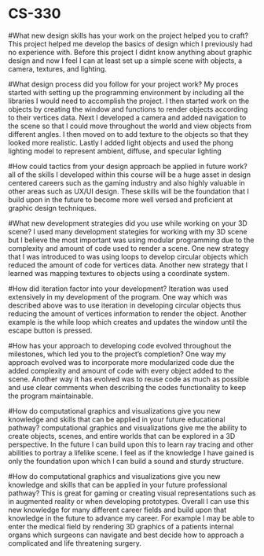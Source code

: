 # CS-330

#What new design skills has your work on the project helped you to craft?
This project helped me develop the basics of design which I previously had no experience with. Before this project I didnt know anything about graphic design and now I feel I can at least set up a simple scene with objects, a camera, textures, and lighting.

#What design process did you follow for your project work?
My proces started with setting up the programming environment by including all the libraries I would need to accomplish the project. I then started work on the objects by creating the window and functions to render objects according to their vertices data. Next I developed a camera and added navigation to the scene so that I could move throughout the world and view objects from different angles. I then moved on to add texture to the objects so that they looked more realistic. Lastly I added light objects and used the phong lighting model to represent ambient, diffuse, and specular lighting

#How could tactics from your design approach be applied in future work?
all of the skills I developed within this course will be a huge asset in design centered careers such as the gaming industry and also highly valuable in other areas such as UX/UI design. These skills will be the foundation that I build upon in the future to become more well versed and proficient at graphic design techniques.

#What new development strategies did you use while working on your 3D scene?
I used many development stategies for working with my 3D scene but I believe the most important was using modular programming due to the complexity and amount of code used to render a scene. One new strategy that I was introduced to was using loops to develop circular objects which reduced the amount of code for vertices data. Another new strategy that I learned was mapping textures to objects using a coordinate system.

#How did iteration factor into your development?
Iteration was used extensively in my development of the program. One way which was described above was to use iteration in developing circular objects thus reducing the amount of vertices information to render the object. Another example is the while loop which creates and updates the window until the escape button is pressed.

#How has your approach to developing code evolved throughout the milestones, which led you to the project’s completion?
One way my approach evolved was to incorporate more modularized code due the added complexity and amount of code with every object added to the scene. Another way it has evolved was to reuse code as much as possible and use clear comments when describing the codes functionality to keep the program maintainable.

#How do computational graphics and visualizations give you new knowledge and skills that can be applied in your future educational pathway?
computational graphics and visualizations give me the ability to create objects, scenes, and entire worlds that can be explored in a 3D perspective. In the future I can build upon this to learn ray tracing and other abilities to portray a lifelike scene. I feel as if the knowledge I have gained is only the foundation upon which I can build a sound and sturdy structure.

#How do computational graphics and visualizations give you new knowledge and skills that can be applied in your future professional pathway?
This is great for gaming or creating visual representations such as in augmented reality or when developing prototypes. Overall I can use this new knowledge for many different career fields and build upon that knowledge in the future to advance my career. For example I may be able to enter the medical field by rendering 3D graphics of a patients internal organs which surgeons can navigate and best decide how to approach a complicated and life threatening surgery.
